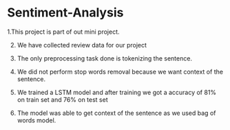 # Sentiment-Analysis
1.This project is part of out mini project.


2. We have collected review data for our project


3. The only preprocessing task done is tokenizing the sentence. 


4. We did not perform stop words removal because we want context of the sentence.


5. We trained a LSTM model and after training we got a accuracy of 81% on train set and 76% on test set


6. The model was able to get context of the sentence as we used bag of words model.

